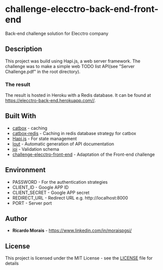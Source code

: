 # challenge-elecctro-back-end-front-end

Back-end challenge solution for Elecctro company

## Description

This project was build using Hapi.js, a web server framework. The challenge was to make a simple web TODO list API(see "Server Challenge.pdf" in the root directory). 

### The result
The result is hosted in Heroku with a Redis database. It can be found at 
<https://elecctro-back-end.herokuapp.com//>.


## Built With
* [catbox](https://github.com/hapijs/catbox) - caching
* [catbox-redis](https://github.com/hapijs/catbox-redis) - Caching in redis database strategy for catbox
* [Hapi.js](https://hapijs.com) - For state management
* [lout](https://github.com/hapijs/joi) - Automatic generation of API documentation
* [joi](https://github.com/hapijs/joi) - Validation schema
* [challenge-elecctro-front-end](https://github.com/moraispgsi/challenge-elecctro-front-end) - Adaptation of the Front-end challenge


## Environment

* PASSWORD - For the authentication strategies 
* CLIENT_ID - Google APP ID
* CLIENT_SECRET - Google APP secret
* REDIRECT_URL - Redirect URL e.g. http://localhost:8000
* PORT - Server port

## Author

* **Ricardo Morais** - <https://www.linkedin.com/in/moraispgsi/>


## License

This project is licensed under the MIT License - see the [LICENSE](LICENSE) file for details

